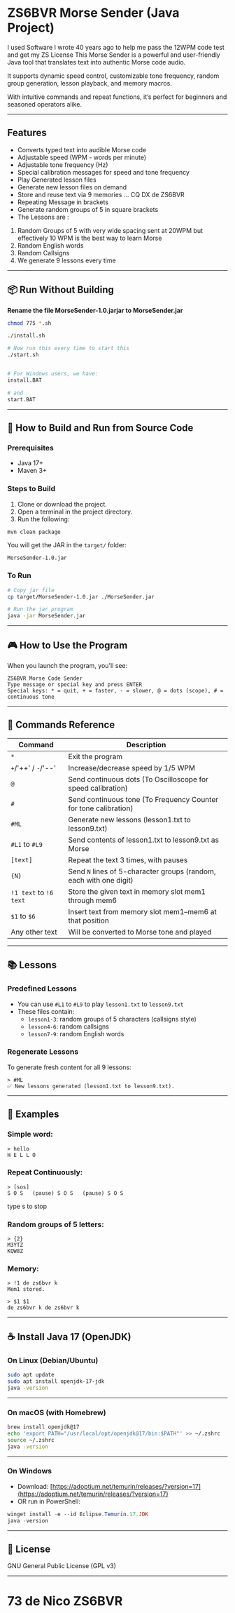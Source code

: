 
# ZS6BVR Morse Sender (Java Project)


I used Software I wrote 40 years ago to help me pass the 12WPM code test and get my ZS License
This Morse Sender is a powerful and user-friendly Java tool that translates text into authentic Morse code audio.

It supports dynamic speed control, customizable tone frequency, random group generation, lesson playback, and memory macros.

With intuitive commands and repeat functions, it’s perfect for beginners and seasoned operators alike.

---

## Features

- Converts typed text into audible Morse code
- Adjustable speed (WPM - words per minute)
- Adjustable tone frequency (Hz)
- Special calibration messages for speed and tone frequency
- Play Generated lesson files
- Generate new lesson files on demand
- Store and reuse text via 9 memories ... CQ DX de ZS6BVR
- Repeating Message in brackets 
- Generate random groups of 5 in square brackets
- The Lessons are :
1. Random Groups of 5 with very wide spacing sent at 20WPM but effectively 10 WPM is the best way to learn Morse
2. Random English words
3. Random Callsigns
4. We generate 9 lessons every time

---

## 📦 Run Without Building
**Rename the file MorseSender-1.0.jarjar to MorseSender.jar**

```bash
chmod 775 *.sh

./install.sh

# Now run this every time to start this
./start.sh


# For Windows users, we have:
install.BAT 

# and
start.BAT

```

---

## 🔧 How to Build and Run from Source Code

### Prerequisites

- Java 17+
- Maven 3+

### Steps to Build

1. Clone or download the project.
2. Open a terminal in the project directory.
3. Run the following:

```bash
mvn clean package
```

You will get the JAR in the `target/` folder:

```
MorseSender-1.0.jar
```

### To Run

```bash
# Copy jar file
cp target/MorseSender-1.0.jar ./MorseSender.jar

# Run the jar program
java -jar MorseSender.jar


```

---

## 🎮 How to Use the Program

When you launch the program, you'll see:

```
ZS6BVR Morse Code Sender
Type message or special key and press ENTER
Special keys: * = quit, + = faster, - = slower, @ = dots (scope), # = continuous tone
```

---

## 🧠 Commands Reference

| Command                | Description                                                                                                          |
| ---------------------- | -------------------------------------------------------------------------------------------------------------------- |
| `*`                    | Exit the program                                                                                                     |
| `+`/'++' /  `-`/'--'   | Increase/decrease speed by 1/5 WPM                                                                                   |
| `@`                    | Send continuous dots (To Oscilloscope for speed calibration)                                                         |
| `#`                    | Send continuous tone (To Frequency Counter for tone calibration)                                                     |
| `#ML`                  | Generate new lessons (lesson1.txt to lesson9.txt)                                                                    |
| `#L1` to `#L9`         | Send contents of lesson1.txt to lesson9.txt as Morse                                                                 |
| `[text]`               | Repeat the text 3 times, with pauses                                                                                 |
| `{N}`                  | Send `N` lines of 5-character groups (random, each with one digit)                                                   |
| `!1 text` to `!6 text` | Store the given text in memory slot mem1 through mem6                                                                |
| `$1` to `$6`           | Insert text from memory slot mem1–mem6 at that position                                                              |
| Any other text         | Will be converted to Morse tone and played                                                                           |

---

## 📚 Lessons

### Predefined Lessons

- You can use `#L1` to `#L9` to play `lesson1.txt` to `lesson9.txt`
- These files contain:
  - `lesson1-3`: random groups of 5 characters (callsigns style)
  - `lesson4-6`: random callsigns
  - `lesson7-9`: random English words

### Regenerate Lessons

To generate fresh content for all 9 lessons:

```
> #ML
✅ New lessons generated (lesson1.txt to lesson9.txt).
```

---

## 🧪 Examples

### Simple word:

```
> hello
H E L L O 
```

### Repeat Continuously:

```
> [sos]
S O S   (pause) S O S   (pause) S O S
```
type s to stop

### Random groups of 5 letters:

```
> {2}
M3YTZ
KQW8Z
```

### Memory:

```
> !1 de zs6bvr k
Mem1 stored.

> $1 $1
de zs6bvr k de zs6bvr k
```

---

## ☕ Install Java 17 (OpenJDK)

### On Linux (Debian/Ubuntu)

```bash
sudo apt update
sudo apt install openjdk-17-jdk
java -version
```

---

### On macOS (with Homebrew)

```bash
brew install openjdk@17
echo 'export PATH="/usr/local/opt/openjdk@17/bin:$PATH"' >> ~/.zshrc
source ~/.zshrc
java -version
```

---

### On Windows

- Download: [https://adoptium.net/temurin/releases/?version=17](https://adoptium.net/temurin/releases/?version=17)
- OR run in PowerShell:

```powershell
winget install -e --id Eclipse.Temurin.17.JDK
java -version
```

---

## 📜 License

GNU General Public License (GPL v3)

---
# 73 de Nico ZS6BVR

